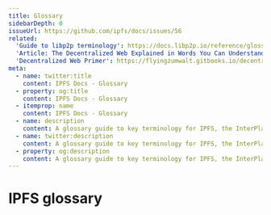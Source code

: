 ```yaml
---
title: Glossary
sidebarDepth: 0
issueUrl: https://github.com/ipfs/docs/issues/56
related:
  'Guide to libp2p terminology': https://docs.libp2p.io/reference/glossary/
  'Article: The Decentralized Web Explained in Words You Can Understand (Breaker)': https://breakermag.com/the-decentralized-web-explained-in-words-you-can-understand/
  'Decentralized Web Primer': https://flyingzumwalt.gitbooks.io/decentralized-web-primer
meta:
  - name: twitter:title
    content: IPFS Docs - Glossary
  - property: og:title
    content: IPFS Docs - Glossary
  - itemprop: name
    content: IPFS Docs - Glossary
  - name: description
    content: A glossary guide to key terminology for IPFS, the InterPlanetary File System.
  - name: twitter:description
    content: A glossary guide to key terminology for IPFS, the InterPlanetary File System.
  - property: og:description
    content: A glossary guide to key terminology for IPFS, the InterPlanetary File System.
---
```


# IPFS glossary

<ContentStatus />
